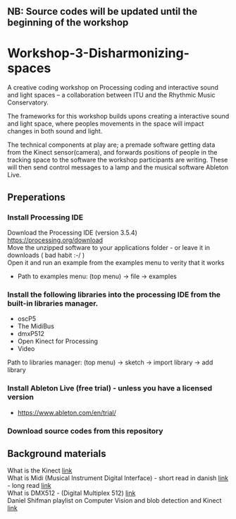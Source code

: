 ## NB: Source codes will be updated until the beginning of the workshop

# Workshop-3-Disharmonizing-spaces

A creative coding workshop on Processing coding and interactive sound and light spaces – a collaboration between ITU and the Rhythmic Music Conservatory.

The frameworks for this workshop builds upons creating a interactive sound and light space, where peoples movements in the space will impact changes in both sound and light. 

The technical components at play are; a premade software getting data from the Kinect sensor(camera), and forwards positions of people in the tracking space to the software the workshop participants are writing. These will then send control messages to a lamp and the musical software Ableton Live.

## Preperations
### Install Processing IDE
Download the Processing IDE (version 3.5.4) https://processing.org/download<br>
Move the unzipped software to your applications folder - or leave it in downloads ( bad habit :-/ )<br>
Open it and run an example from the examples menu to verity that it works<br>
- Path to examples menu: (top menu) -> file -> examples<br>

### Install the following libraries into the processing IDE from the built-in libraries manager.
- oscP5
- The MidiBus
- dmxP512
- Open Kinect for Processing
- Video

Path to libraries manager: (top menu) -> sketch -> import library -> add library

### Install Ableton Live (free trial) - unless you have a licensed version
- https://www.ableton.com/en/trial/

### Download source codes from this repository

## Background materials
What is the Kinect [link](https://www.youtube.com/watch?v=QmVNgdapJJM&list=PLRqwX-V7Uu6ZMlWHdcy8hAGDy6IaoxUKf&ab_channel=TheCodingTrain)<br>
What is Midi (Musical Instrument Digital Interface) - short read in danish [link](https://da.wikipedia.org/wiki/MIDI) - long read [link](https://en.wikipedia.org/wiki/MIDI)<br>
What is DMX512 - (Digital Multiplex 512) [link](https://www.learnstagelighting.com/what-is-dmx-512/)<br>
Daniel Shifman playlist on Computer Vision and blob detection and Kinect [link](https://www.youtube.com/watch?v=nCVZHROb_dE&list=PLRqwX-V7Uu6aG2RJHErXKSWFDXU4qo_ro&index=2&ab_channel=TheCodingTrain)<br>
